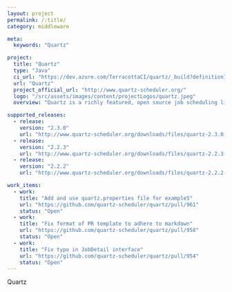 ```yaml
---
layout: project
permalink: /:title/
category: middleware

meta:
  keywords: "Quartz"

project:
  title: "Quartz"
  type: "Java"
  ci_url: "https://dev.azure.com/TerracottaCI/quartz/_build?definitionId=24"
  url: "Quartz"
  project_official_url: "http://www.quartz-scheduler.org/"
  logo: "/src/assets/images/content/projectLogos/quartz.jpeg"
  overview: "Quartz is a richly featured, open source job scheduling library that can be integrated within virtually any Java application - from the smallest stand-alone application to the largest e-commerce system. Quartz can be used to create simple or complex schedules for executing tens, hundreds, or even tens-of-thousands of jobs; jobs whose tasks are defined as standard Java components that may execute virtually anything you may program them to do. The Quartz Scheduler includes many enterprise-class features, such as support for JTA transactions and clustering. Quartz is freely usable, licensed under the Apache 2.0 license."

supported_releases:
  - release:
    version: "2.3.0"
    url: "http://www.quartz-scheduler.org/downloads/files/quartz-2.3.0-distribution.tar.gz"
  - release:
    version: "2.2.3"
    url: "http://www.quartz-scheduler.org/downloads/files/quartz-2.2.3-distribution.tar.gz"
  - release:
    version: "2.2.2"
    url: "http://www.quartz-scheduler.org/downloads/files/quartz-2.2.2-distribution.tar.gz"

work_items:
  - work:
    title: "Add and use quartz.properties file for example5"
    url: "https://github.com/quartz-scheduler/quartz/pull/961"
    status: "Open"
  - work:
    title: "Fix format of PR template to adhere to markdown"
    url: "https://github.com/quartz-scheduler/quartz/pull/958"
    status: "Open"
  - work:
    title: "Fix typo in JobDetail interface"
    url: "https://github.com/quartz-scheduler/quartz/pull/954"
    status: "Open"
---
```


<p>Quartz</p>
